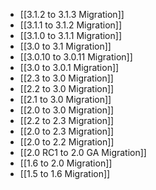 - [[3.1.2 to 3.1.3 Migration]]
- [[3.1.1 to 3.1.2 Migration]]
- [[3.1.0 to 3.1.1 Migration]]
- [[3.0 to 3.1 Migration]]
- [[3.0.10 to 3.0.11 Migration]]
- [[3.0 to 3.0.1 Migration]]
- [[2.3 to 3.0 Migration]]
- [[2.2 to 3.0 Migration]]
- [[2.1 to 3.0 Migration]]
- [[2.0 to 3.0 Migration]]
- [[2.2 to 2.3 Migration]]
- [[2.0 to 2.3 Migration]]
- [[2.0 to 2.2 Migration]]
- [[2.0 RC1 to 2.0 GA Migration]]
- [[1.6 to 2.0 Migration]]
- [[1.5 to 1.6 Migration]]
